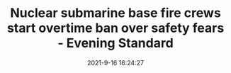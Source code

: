 ---
"title": "Nuclear submarine base fire crews start overtime ban over safety fears - Evening Standard"
"date": "2021-9-16 16:24:27"
"feed_name": "GOOGLENEWSINDUSTRIAL"
"feed_website": "https://news.google.com/search?q=industrial%2Bincident&hl=en-US&gl=US&ceid=US:en"
"feed_rss": "https://news.google.com/rss/search?q=industrial%2Bincident&hl=en-US&gl=US&ceid=US:en"
"link": "https://www.standard.co.uk/news/uk/unite-capita-fire-safety-mod-b955712.html"
"file": "_posts/2021-1-1-a1b88cd6ed7602513d0319c7e5168763d450084b.md"
"accident": "1"
"drilling": "0"
"dead": "0"
"injured": "0"
---